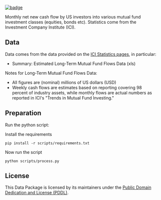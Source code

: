 <a href="https://datahub.io/core/investor-flow-of-funds-us"><img src="https://badgen.net/badge/icon/View%20on%20datahub.io/orange?icon=https://datahub.io/datahub-cube-badge-icon.svg&label&scale=1.25)" alt="badge" /></a>

Monthly net new cash flow by US investors into various mutual fund investment
classes (equities, bonds etc). Statistics come from the Investment Company
Institute (ICI).

## Data

Data comes from the data provided on the [ICI Statistics pages][ici], in
particular:

* Summary: Estimated Long-Term Mutual Fund Flows Data (xls)

[ici]: http://www.ici.org/research/stats

Notes for Long-Term Mutual Fund Flows Data:

* All figures are (nominal) millions of US dollars (USD)
* Weekly cash flows are estimates based on reporting covering 98 percent of
  industry assets, while monthly flows are actual numbers as reported in ICI's
  "Trends in Mutual Fund Investing."

## Preparation

Run the python script:

Install the requirements   
```  
pip install -r scripts/requirements.txt
```
Now run the script    
```
python scripts/process.py
```    
## License

This Data Package is licensed by its maintainers under the [Public Domain Dedication and License (PDDL)](http://opendatacommons.org/licenses/pddl/1.0/).